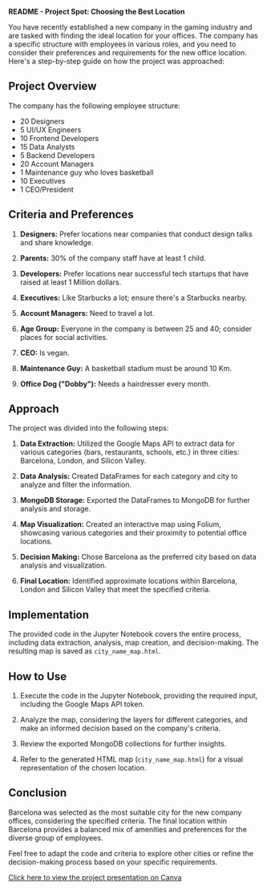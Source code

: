**README - Project Spot: Choosing the Best Location**

You have recently established a new company in the gaming industry and are tasked with finding the ideal location for your offices. The company has a specific structure with employees in various roles, and you need to consider their preferences and requirements for the new office location. Here's a step-by-step guide on how the project was approached:

## Project Overview

The company has the following employee structure:

- 20 Designers
- 5 UI/UX Engineers
- 10 Frontend Developers
- 15 Data Analysts
- 5 Backend Developers
- 20 Account Managers
- 1 Maintenance guy who loves basketball
- 10 Executives
- 1 CEO/President

## Criteria and Preferences

1. **Designers:** Prefer locations near companies that conduct design talks and share knowledge.

2. **Parents:** 30% of the company staff have at least 1 child.

3. **Developers:** Prefer locations near successful tech startups that have raised at least 1 Million dollars.

4. **Executives:** Like Starbucks a lot; ensure there's a Starbucks nearby.

5. **Account Managers:** Need to travel a lot.

6. **Age Group:** Everyone in the company is between 25 and 40; consider places for social activities.

7. **CEO:** Is vegan.

8. **Maintenance Guy:** A basketball stadium must be around 10 Km.

9. **Office Dog ("Dobby"):** Needs a hairdresser every month.

## Approach

The project was divided into the following steps:

1. **Data Extraction:** Utilized the Google Maps API to extract data for various categories (bars, restaurants, schools, etc.) in three cities: Barcelona, London, and Silicon Valley.

2. **Data Analysis:** Created DataFrames for each category and city to analyze and filter the information.

3. **MongoDB Storage:** Exported the DataFrames to MongoDB for further analysis and storage.

4. **Map Visualization:** Created an interactive map using Folium, showcasing various categories and their proximity to potential office locations.

5. **Decision Making:** Chose Barcelona as the preferred city based on data analysis and visualization.

6. **Final Location:** Identified approximate locations within Barcelona, London and Silicon Valley that meet the specified criteria.

## Implementation

The provided code in the Jupyter Notebook covers the entire process, including data extraction, analysis, map creation, and decision-making. The resulting map is saved as `city_name_map.html`.

## How to Use

1. Execute the code in the Jupyter Notebook, providing the required input, including the Google Maps API token.

2. Analyze the map, considering the layers for different categories, and make an informed decision based on the company's criteria.

3. Review the exported MongoDB collections for further insights.

4. Refer to the generated HTML map (`city_name_map.html`) for a visual representation of the chosen location.

## Conclusion

Barcelona was selected as the most suitable city for the new company offices, considering the specified criteria. The final location within Barcelona provides a balanced mix of amenities and preferences for the diverse group of employees.

Feel free to adapt the code and criteria to explore other cities or refine the decision-making process based on your specific requirements.

[Click here to view the project presentation on Canva](https://www.canva.com/design/DAF8nXjfV00/jr7Y7O75Ts3WvyPVG2jbiw/edit)

